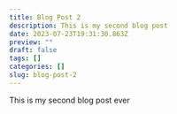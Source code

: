```yaml
---
title: Blog Post 2
description: This is my second blog post
date: 2023-07-23T19:31:30.863Z
preview: ""
draft: false
tags: []
categories: []
slug: blog-post-2
---
```


This is my second blog post ever
